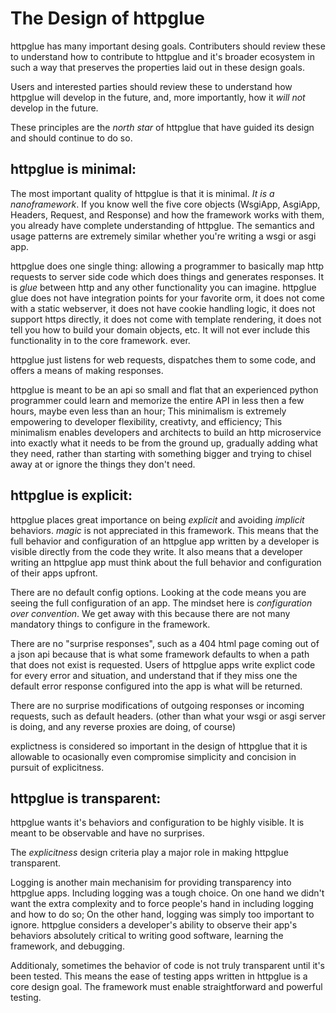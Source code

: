 # The Design of httpglue

httpglue has many important desing goals. Contributers should review these to understand how to contribute to httpglue and it's broader ecosystem in such a way that preserves the properties laid out in these design goals.

Users and interested parties should review these to understand how httpglue will develop in the future, and, more importantly, how it *will not* develop in the future.

These principles are the *north star* of httpglue that have guided its design and should continue to do so.

## httpglue is minimal:

The most important quality of httpglue is that it is minimal. *It is a nanoframework*. If you know well the five core objects (WsgiApp, AsgiApp, Headers, Request, and Response) and how the framework works with them, you already have complete understanding of httpglue. The semantics and usage patterns are extremely similar whether you're writing a wsgi or asgi app.

httpglue does one single thing: allowing a programmer to basically map http requests to server side code which does things and generates responses. It is *glue* between http and any other functionality you can imagine. httpglue glue does not have integration points for your favorite orm, it does not come with a static webserver, it does not have cookie handling logic, it does not support https directly, it does not come with template rendering, it does not tell you how to build your domain objects, etc. It will not ever include this functionality in to the core framework. ever.

httpglue just listens for web requests, dispatches them to some code, and offers a means of making responses.

httpglue is meant to be an api so small and flat that an experienced python programmer could learn and memorize the entire API in less then a few hours, maybe even less than an hour; This minimalism is extremely empowering to developer flexibility, creativty, and efficiency; This minimalism enables developers and architects to build an http microservice into exactly what it needs to be from the ground up, gradually adding what they need, rather than starting with something bigger and trying to chisel away at or ignore the things they don't need.

## httpglue is explicit:

httpglue places great importance on being *explicit* and avoiding *implicit* behaviors. *magic* is not appreciated in this framework. This means that the full behavior and configuration of an httpglue app written by a developer is visible directly from the code they write. It also means that a developer writing an httpglue app must think about the full behavior and configuration of their apps upfront.

There are no default config options. Looking at the code means you are seeing the full configuration of an app. The mindset here is *configuration over convention*. We get away with this because there are not many mandatory things to configure in the framework.

There are no "surprise responses", such as a 404 html page coming out of a json api because that is what some framework defaults to when a path that does not exist is requested. Users of httpglue apps write explict code for every error and situation, and understand that if they miss one the default error response configured into the app is what will be returned.

There are no surprise modifications of outgoing responses or incoming requests, such as default headers. (other than what your wsgi or asgi server is doing, and any reverse proxies are doing, of course)

explictness is considered so important in the design of httpglue that it is allowable to ocasionally even compromise simplicity and concision in pursuit of explicitness.

## httpglue is transparent:

httpglue wants it's behaviors and configuration to be highly visible. It is meant to be observable and have no surprises.

The *explicitness* design criteria play a major role in making httpglue transparent.

Logging is another main mechanisim for providing transparency into httpglue apps. Including logging was a tough choice. On one hand we didn't want the extra complexity and to force people's hand in including logging and how to do so; On the other hand, logging was simply too important to ignore. httpglue considers a developer's ability to observe their app's behaviors absolutely critical to writing good software, learning the framework, and debugging.

Additionaly, sometimes the behavior of code is not truly transparent until it's been tested. This means the ease of testing apps written in httpglue is a core design goal. The framework must enable straightforward and powerful testing.

